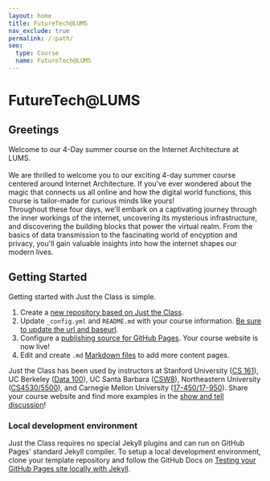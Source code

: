 ```yaml
---
layout: home
title: FutureTech@LUMS
nav_exclude: true
permalink: /:path/
seo:
  type: Course
  name: FutureTech@LUMS
---
```


# FutureTech@LUMS

## Greetings

Welcome to our 4-Day summer course on the Internet Architecture at LUMS. <br><br>
We are thrilled to welcome you to our exciting 4-day summer course centered around Internet Architecture. If you've ever wondered about the magic that connects us all online and how the digital world functions, this course is tailor-made for curious minds like yours! <br>
Throughout these four days, we'll embark on a captivating journey through the inner workings of the internet, uncovering its mysterious infrastructure, and discovering the building blocks that power the virtual realm. From the basics of data transmission to the fascinating world of encyption and privacy, you'll gain valuable insights into how the internet shapes our modern lives.

## Getting Started

Getting started with Just the Class is simple.

1. Create a [new repository based on Just the Class](https://github.com/kevinlin1/just-the-class/generate).
1. Update `_config.yml` and `README.md` with your course information. [Be sure to update the url and baseurl](https://mademistakes.com/mastering-jekyll/site-url-baseurl/).
1. Configure a [publishing source for GitHub Pages](https://help.github.com/en/articles/configuring-a-publishing-source-for-github-pages). Your course website is now live!
1. Edit and create `.md` [Markdown files](https://guides.github.com/features/mastering-markdown/) to add more content pages.

Just the Class has been used by instructors at Stanford University ([CS 161](https://stanford-cs161.github.io/winter2021/)), UC Berkeley ([Data 100](https://ds100.org/fa21/)), UC Santa Barbara ([CSW8](https://ucsb-csw8.github.io/s22/)), Northeastern University ([CS4530/5500](https://neu-se.github.io/CS4530-CS5500-Spring-2021/)), and Carnegie Mellon University ([17-450/17-950](https://cmu-crafting-software.github.io/)). Share your course website and find more examples in the [show and tell discussion](https://github.com/kevinlin1/just-the-class/discussions/categories/show-and-tell)!

### Local development environment

Just the Class requires no special Jekyll plugins and can run on GitHub Pages' standard Jekyll compiler. To setup a local development environment, clone your template repository and follow the GitHub Docs on [Testing your GitHub Pages site locally with Jekyll](https://docs.github.com/en/pages/setting-up-a-github-pages-site-with-jekyll/testing-your-github-pages-site-locally-with-jekyll).
